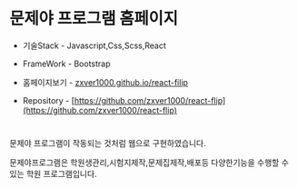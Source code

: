 
# 문제야 프로그램 홈페이지


- 기술Stack - Javascript,Css,Scss,React
- FrameWork - Bootstrap

- 홈페이지보기 - [zxver1000.github.io/react-filip](zxver1000.github.io/react-filip)
- Repository - [https://github.com/zxver1000/react-flip](https://github.com/zxver1000/react-flip)

# 
문제야 프로그램이 작동되는 것처럼 웹으로 구현하였습니다.



문제야프로그램은 학원생관리,시험지제작,문제집제작,배포등 다양한기능을 수행할 수 있는 학원 프로그램입니다.
